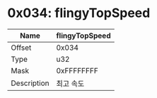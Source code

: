 # 0x034: flingyTopSpeed

| Name | flingyTopSpeed |
| ----| ------------ |
| Offset | 0x034 |
| Type | u32 |
| Mask | 0xFFFFFFFF |
| Description | 최고 속도 |<br>

